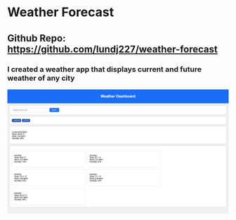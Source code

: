 # Weather Forecast

## Github Repo: https://github.com/lundj227/weather-forecast

### I created a weather app that displays current and future weather of any city

![Alt text](./assets/images/Screenshot%202023-08-31%20at%2011.35.55%20PM%20(2).png)